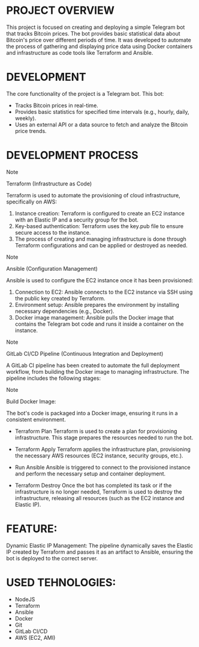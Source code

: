 # PROJECT OVERVIEW  
This project is focused on creating and deploying a simple Telegram bot that tracks Bitcoin prices. The bot provides basic statistical data about Bitcoin's price over different periods of time. It was developed to automate the process of gathering and displaying price data using Docker containers and infrastructure as code tools like Terraform and Ansible.

# DEVELOPMENT 
The core functionality of the project is a Telegram bot. This bot:
 - Tracks Bitcoin prices in real-time.
 - Provides basic statistics for specified time intervals (e.g., hourly, daily, weekly).
 - Uses an external API or a data source to fetch and analyze the Bitcoin price trends.

# DEVELOPMENT PROCESS   
> [!NOTE]
> Terraform (Infrastructure as Code)


Terraform is used to automate the provisioning of cloud infrastructure, specifically on AWS:
1. Instance creation: Terraform is configured to create an EC2 instance with an Elastic IP and a security group for the bot.
2. Key-based authentication: Terraform uses the key.pub file to ensure secure access to the instance.
3. The process of creating and managing infrastructure is done through Terraform configurations and can be applied or destroyed as needed.

> [!NOTE]
> Ansible (Configuration Management)

Ansible is used to configure the EC2 instance once it has been provisioned:
1. Connection to EC2: Ansible connects to the EC2 instance via SSH using the public key created by Terraform.
2. Environment setup: Ansible prepares the environment by installing necessary dependencies (e.g., Docker).
3. Docker image management: Ansible pulls the Docker image that contains the Telegram bot code and runs it inside a container on the instance.

> [!NOTE]
> GitLab CI/CD Pipeline (Continuous Integration and Deployment)

A GitLab CI pipeline has been created to automate the full deployment workflow, from building the Docker image to managing infrastructure. The pipeline includes the following stages:

> [!NOTE]
> Build Docker Image:

The bot's code is packaged into a Docker image, ensuring it runs in a consistent environment.

* Terraform Plan
Terraform is used to create a plan for provisioning infrastructure. This stage prepares the resources needed to run the bot.

* Terraform Apply
Terraform applies the infrastructure plan, provisioning the necessary AWS resources (EC2 instance, security groups, etc.).

* Run Ansible
Ansible is triggered to connect to the provisioned instance and perform the necessary setup and container deployment.

* Terraform Destroy
Once the bot has completed its task or if the infrastructure is no longer needed, Terraform is used to destroy the infrastructure, releasing all resources (such as the EC2 instance and Elastic IP).

# FEATURE: 
Dynamic Elastic IP Management: The pipeline dynamically saves the Elastic IP created by Terraform and passes it as an artifact to Ansible, ensuring the bot is deployed to the correct server. 


# USED TEHNOLOGIES:  
  - NodeJS
  - Terraform  
  - Ansible
  - Docker
  - Git  
  - GitLab CI/CD  
  - AWS (EC2, AMI)  


